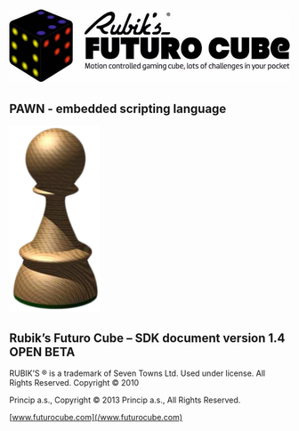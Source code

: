 # ![](/assets/logo.jpg)

## PAWN - embedded scripting language

![](/assets/Pawn_logo.png)

## Rubik’s Futuro Cube – SDK document version 1.4 OPEN BETA

RUBIK’S ® is a trademark of Seven Towns Ltd. Used under license. All Rights Reserved. Copyright © 2010

Princip a.s., Copyright &copy; 2013 Princip a.s., All Rights Reserved.

[www.futurocube.com](/www.futurocube.com)


